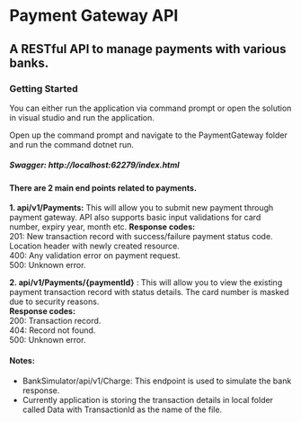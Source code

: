 # Payment Gateway API

## A RESTful API to manage payments with various banks.

### Getting Started

  You can either run the application via command prompt or open the solution in visual studio and run the application.

  Open up the command prompt and navigate to the PaymentGateway folder and run the command dotnet run. 

##### Swagger: http://localhost:62279/index.html

#### There are 2 main end points related to payments.

**1. api/v1/Payments:** This will allow you to submit new payment through payment gateway. API also supports basic input validations for card number, expiry year, month etc.
**Response codes:**\
     201: New transaction record with success/failure payment status code. Location header with newly created resource.\
     400: Any validation error on payment request.\
     500: Unknown error.

**2. api/v1/Payments/{paymentId}** : This will allow you to view the existing payment transaction record with status details. The card number is masked due to security reasons.\
**Response codes:**\
     200: Transaction record.\
     404: Record not found.\
     500: Unknown error.

#### Notes:
  * BankSimulator/api/v1/Charge: This endpoint is used to simulate the bank response.
  * Currently application is storing the transaction details in local folder called Data with TransactionId as the name of the file.
